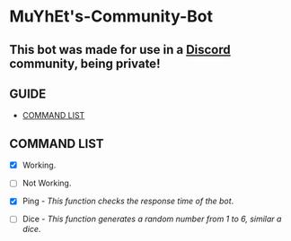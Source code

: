 # MuYhEt's-Community-Bot
## This bot was made for use in a [Discord](https://discord.gg/Tn9dbKT) community, being private!

## GUIDE
- [COMMAND LIST](https://github.com/MuYhEt/MuYhEt-s-Community-Bot#command-list)

## COMMAND LIST
- [x] Working.
- [ ] Not Working.


- [x] Ping - _This function checks the response time of the bot_.
- [ ] Dice - _This function generates a random number from 1 to 6, similar a dice_.
